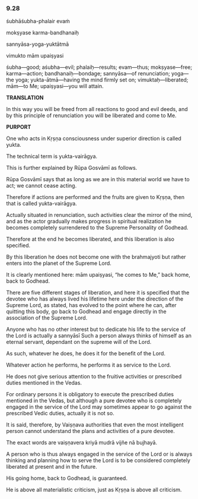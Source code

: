 <!--
.. title: Bg:mirror:7/7
.. slug: bg-7-mirror
.. date: 2019-08-16 13:29:18 UTC-04:00 
.. tags: mirror
.. category: bhagavad-gita
.. link:
.. description: mirror
.. type: text
-->
### 9.28

śubhāśubha-phalair evaṁ

mokṣyase karma-bandhanaiḥ

sannyāsa-yoga-yuktātmā

vimukto mām upaiṣyasi

<!-- TEASER_END -->

śubha—good; aśubha—evil; phalaiḥ—results; evam—thus; mokṣyase—free; karma—action; bandhanaiḥ—bondage; sannyāsa—of renunciation; yoga—the yoga; yukta-ātmā—having the mind firmly set on; vimuktaḥ—liberated; mām—to Me; upaiṣyasi—you will attain.

**TRANSLATION**

In this way you will be freed from all reactions to good and evil deeds, and by this principle of renunciation you will be liberated and come to Me.

**PURPORT**

One who acts in Kṛṣṇa consciousness under superior direction is called yukta.

The technical term is yukta-vairāgya.

This is further explained by Rūpa Gosvāmī as follows.

Rūpa Gosvāmī says that as long as we are in this material world we have to act; we cannot cease acting.

Therefore if actions are performed and the fruits are given to Kṛṣṇa, then that is called yukta-vairāgya.

Actually situated in renunciation, such activities clear the mirror of the mind, and as the actor gradually makes progress in spiritual realization he becomes completely surrendered to the Supreme Personality of Godhead.

Therefore at the end he becomes liberated, and this liberation is also specified.

By this liberation he does not become one with the brahmajyoti but rather enters into the planet of the Supreme Lord.

It is clearly mentioned here: mām upaiṣyasi, “he comes to Me,” back home, back to Godhead.

There are five different stages of liberation, and here it is specified that the devotee who has always lived his lifetime here under the direction of the Supreme Lord, as stated, has evolved to the point where he can, after quitting this body, go back to Godhead and engage directly in the association of the Supreme Lord.

Anyone who has no other interest but to dedicate his life to the service of the Lord is actually a sannyāsī Such a person always thinks of himself as an eternal servant, dependant on the supreme will of the Lord.

As such, whatever he does, he does it for the benefit of the Lord.

Whatever action he performs, he performs it as service to the Lord.

He does not give serious attention to the fruitive activities or prescribed duties mentioned in the Vedas.

For ordinary persons it is obligatory to execute the prescribed duties mentioned in the Vedas, but although a pure devotee who is completely engaged in the service of the Lord may sometimes appear to go against the prescribed Vedic duties, actually it is not so.

It is said, therefore, by Vaiṣṇava authorities that even the most intelligent person cannot understand the plans and activities of a pure devotee.

The exact words are vaiṣṇavera kriyā mudrā vijñe nā bujhayā.

A person who is thus always engaged in the service of the Lord or is always thinking and planning how to serve the Lord is to be considered completely liberated at present and in the future.

His going home, back to Godhead, is guaranteed.

He is above all materialistic criticism, just as Kṛṣṇa is above all criticism.

